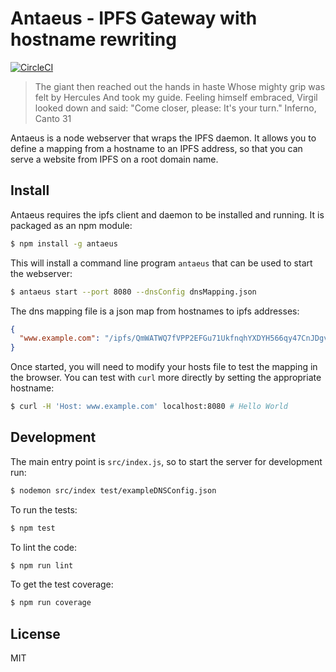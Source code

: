 Antaeus - IPFS Gateway with hostname rewriting
==============================================
[![CircleCI](https://circleci.com/gh/kanej/antaeus.svg?style=svg)](https://circleci.com/gh/kanej/antaeus)
> The giant then reached out the hands in haste
> Whose mighty grip was felt by Hercules
> And took my guide. Feeling himself embraced,
> Virgil looked down and said: "Come closer, please:
> It's your turn." Inferno, Canto 31

Antaeus is a node webserver that wraps the IPFS daemon.
It allows you to define a mapping from a hostname to an IPFS address,
so that you can serve a website from IPFS on a root domain name.

Install
-------
Antaeus requires the ipfs client and daemon to be installed and running. It is packaged as an npm module:

```bash
$ npm install -g antaeus
```

This will install a command line program `antaeus` that can be used to start the webserver:

```bash
$ antaeus start --port 8080 --dnsConfig dnsMapping.json
```

The dns mapping file is a json map from hostnames to ipfs addresses:

```json
{
  "www.example.com": "/ipfs/QmWATWQ7fVPP2EFGu71UkfnqhYXDYH566qy47CnJDgvs8u"
}
```

Once started, you will need to modify your hosts file to test the mapping in the browser.
You can test with `curl` more directly by setting the appropriate hostname:

```bash
$ curl -H 'Host: www.example.com' localhost:8080 # Hello World
```

Development
-----------
The main entry point is `src/index.js`, so to start the server for development run:
```bash
$ nodemon src/index test/exampleDNSConfig.json
```

To run the tests:
```bash
$ npm test
```

To lint the code:
```bash
$ npm run lint
```

To get the test coverage:
```bash
$ npm run coverage
```

License
-------
MIT
